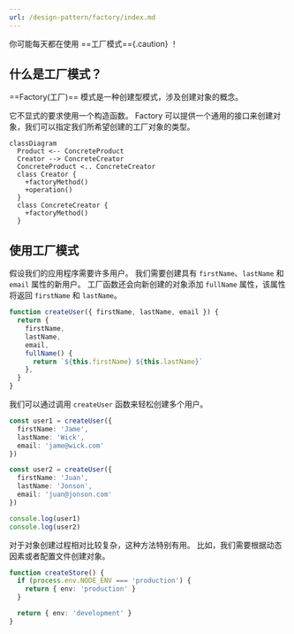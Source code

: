 ```yaml
---
url: /design-pattern/factory/index.md
---
```

你可能每天都在使用 ==工厂模式=={.caution} ！

## 什么是工厂模式？

\==Factory(工厂)== 模式是一种创建型模式，涉及创建对象的概念。

它不显式的要求使用一个构造函数。
Factory 可以提供一个通用的接口来创建对象，我们可以指定我们所希望创建的工厂对象的类型。

```mermaid
classDiagram
  Product <-- ConcreteProduct
  Creator --> ConcreteCreator
  ConcreteProduct <.. ConcreteCreator
  class Creator {
    +factoryMethod()
    +operation()
  }
  class ConcreteCreator {
    +factoryMethod()
  }
```

## 使用工厂模式

假设我们的应用程序需要许多用户。
我们需要创建具有 `firstName`、`lastName` 和 `email` 属性的新用户。
工厂函数还会向新创建的对象添加 `fullName` 属性，该属性将返回 `firstName` 和 `lastName`。

```ts
function createUser({ firstName, lastName, email }) {
  return {
    firstName,
    lastName,
    email,
    fullName() {
      return `${this.firstName} ${this.lastName}`
    },
  }
}
```

我们可以通过调用 `createUser` 函数来轻松创建多个用户。

```ts
const user1 = createUser({
  firstName: 'Jame',
  lastName: 'Wick',
  email: 'jame@wick.com'
})

const user2 = createUser({
  firstName: 'Juan',
  lastName: 'Jonson',
  email: 'juan@jonson.com'
})

console.log(user1)
console.log(user2)
```

对于对象创建过程相对比较复杂，这种方法特别有用。
比如，我们需要根据动态因素或者配置文件创建对象。

```ts
function createStore() {
  if (process.env.NODE_ENV === 'production') {
    return { env: 'production' }
  }

  return { env: 'development' }
}
```
